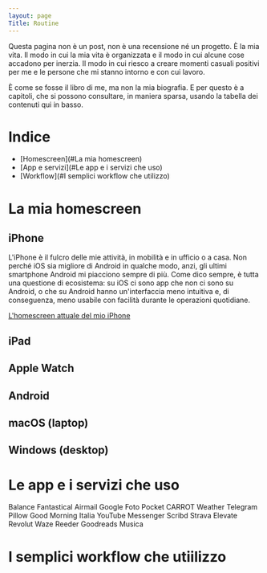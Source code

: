 ```yaml
---
layout: page
Title: Routine
---
```


Questa pagina non è un post, non è una recensione né un progetto. È la mia vita.
Il modo in cui la mia vita è organizzata e il modo in cui alcune cose accadono
per inerzia. Il modo in cui riesco a creare momenti casuali positivi per me e le
persone che mi stanno intorno e con cui lavoro.

È come se fosse il libro di me, ma non la mia biografia. E per questo è a capitoli,
che si possono consultare, in maniera sparsa, usando la tabella dei contenuti
qui in basso.

# Indice

- [Homescreen](#La mia homescreen)
- [App e servizi](#Le app e i servizi che uso)
- [Workflow](#I semplici workflow che utilizzo)

# La mia homescreen

## iPhone
L'iPhone è il fulcro delle mie attività, in mobilità e in ufficio o a casa.
Non perché iOS sia migliore di Android in qualche modo, anzi, gli ultimi smartphone
Android mi piacciono sempre di più. Come dico sempre, è tutta una questione di ecosistema:
su iOS ci sono app che non ci sono su Android, o che su Android hanno un'interfaccia
meno intuitiva e, di conseguenza, meno usabile con facilità durante le operazioni
quotidiane.

[L'homescreen attuale del mio iPhone](https://jaack.me/homescreen-estate-autunno-2019)

## iPad

## Apple Watch

## Android

## macOS (laptop)

## Windows (desktop)

# Le app e i servizi che uso

Balance
Fantastical
Airmail
Google Foto
Pocket
CARROT Weather
Telegram
Pillow
Good Morning Italia
YouTube
Messenger
Scribd
Strava
Elevate
Revolut
Waze
Reeder
Goodreads
Musica

# I semplici workflow che utiilizzo
